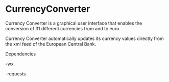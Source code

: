 # CurrencyConverter

Currency Converter is a graphical user interface that enables the conversion of 31 different currencies
from and to euro.

Currency Converter automatically updates its currency values directly from the xml
feed of the European Central Bank.

Dependencies

-wx

-requests
